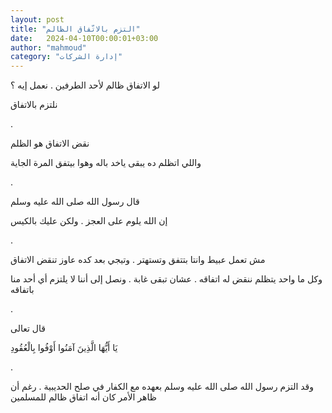 ```yaml
---
layout: post
title: "التزم بالاتّفاق الظالم"
date:   2024-04-10T00:00:01+03:00
author: "mahmoud"
category: "إدارة الشركات"
---
```



لو الاتفاق ظالم لأحد الطرفين . نعمل إيه ؟

نلتزم بالاتفاق

.

نقض الاتفاق هو الظلم

واللي اتظلم ده يبقى ياخد باله وهوا بيتفق المرة
الجاية

.

قال رسول الله صلى الله عليه وسلم

إن الله يلوم على العجز . ولكن عليك بالكيس

.

مش تعمل عبيط وانتا بتتفق وتستهتر . وتيجي بعد كده عاوز
تنقض الاتفاق

وكل ما واحد يتظلم ننقض له اتفاقه . عشان تبقى غابة . ونصل
إلى أننا لا يلتزم أي أحد منا باتفاقه

.

قال تعالى

يَا أَيُّهَا الَّذِينَ آمَنُوا أَوْفُوا بِالْعُقُودِ

.

وقد التزم رسول الله صلى الله عليه وسلم بعهده مع الكفار
في صلح الحديبية . رغم أن ظاهر الأمر كان أنه اتفاق ظالم للمسلمين

